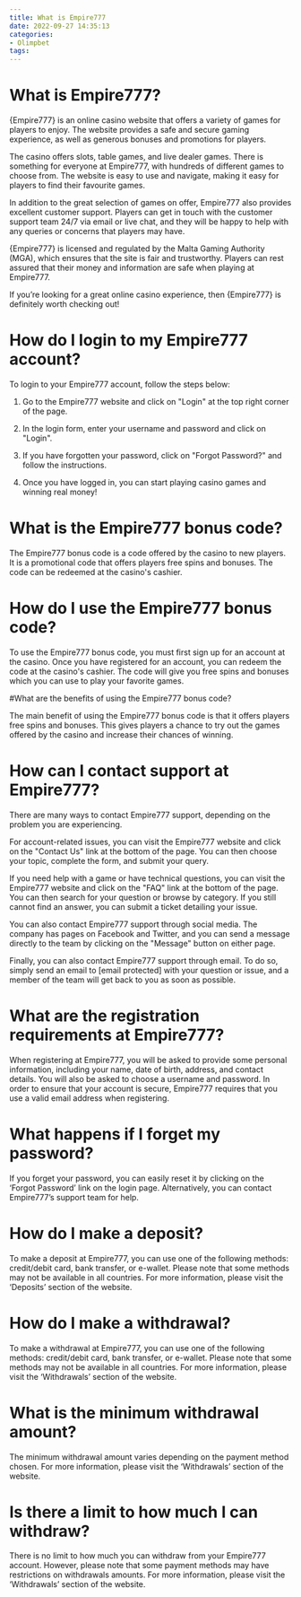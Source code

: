 ```yaml
---
title: What is Empire777
date: 2022-09-27 14:35:13
categories:
- Olimpbet
tags:
---
```



#  What is Empire777?

{Empire777} is an online casino website that offers a variety of games for players to enjoy. The website provides a safe and secure gaming experience, as well as generous bonuses and promotions for players.

The casino offers slots, table games, and live dealer games. There is something for everyone at Empire777, with hundreds of different games to choose from. The website is easy to use and navigate, making it easy for players to find their favourite games.

In addition to the great selection of games on offer, Empire777 also provides excellent customer support. Players can get in touch with the customer support team 24/7 via email or live chat, and they will be happy to help with any queries or concerns that players may have.

 {Empire777} is licensed and regulated by the Malta Gaming Authority (MGA), which ensures that the site is fair and trustworthy. Players can rest assured that their money and information are safe when playing at Empire777.

If you’re looking for a great online casino experience, then {Empire777} is definitely worth checking out!

#  How do I login to my Empire777 account?

To login to your Empire777 account, follow the steps below:

1. Go to the Empire777 website and click on "Login" at the top right corner of the page.

2. In the login form, enter your username and password and click on "Login".

3. If you have forgotten your password, click on "Forgot Password?" and follow the instructions.

4. Once you have logged in, you can start playing casino games and winning real money!

#  What is the Empire777 bonus code?

The Empire777 bonus code is a code offered by the casino to new players. It is a promotional code that offers players free spins and bonuses. The code can be redeemed at the casino's cashier.

# How do I use the Empire777 bonus code?

To use the Empire777 bonus code, you must first sign up for an account at the casino. Once you have registered for an account, you can redeem the code at the casino's cashier. The code will give you free spins and bonuses which you can use to play your favorite games.

#What are the benefits of using the Empire777 bonus code?

The main benefit of using the Empire777 bonus code is that it offers players free spins and bonuses. This gives players a chance to try out the games offered by the casino and increase their chances of winning.

#  How can I contact support at Empire777?

There are many ways to contact Empire777 support, depending on the problem you are experiencing.

For account-related issues, you can visit the Empire777 website and click on the "Contact Us" link at the bottom of the page. You can then choose your topic, complete the form, and submit your query.

If you need help with a game or have technical questions, you can visit the Empire777 website and click on the "FAQ" link at the bottom of the page. You can then search for your question or browse by category. If you still cannot find an answer, you can submit a ticket detailing your issue.

You can also contact Empire777 support through social media. The company has pages on Facebook and Twitter, and you can send a message directly to the team by clicking on the "Message" button on either page.

Finally, you can also contact Empire777 support through email. To do so, simply send an email to [email protected] with your question or issue, and a member of the team will get back to you as soon as possible.

#  What are the registration requirements at Empire777?

When registering at Empire777, you will be asked to provide some personal information, including your name, date of birth, address, and contact details. You will also be asked to choose a username and password. In order to ensure that your account is secure, Empire777 requires that you use a valid email address when registering.

# What happens if I forget my password?

If you forget your password, you can easily reset it by clicking on the ‘Forgot Password’ link on the login page. Alternatively, you can contact Empire777’s support team for help.

# How do I make a deposit?

To make a deposit at Empire777, you can use one of the following methods: credit/debit card, bank transfer, or e-wallet. Please note that some methods may not be available in all countries. For more information, please visit the ‘Deposits’ section of the website.

# How do I make a withdrawal?

To make a withdrawal at Empire777, you can use one of the following methods: credit/debit card, bank transfer, or e-wallet. Please note that some methods may not be available in all countries. For more information, please visit the ‘Withdrawals’ section of the website.

# What is the minimum withdrawal amount?

The minimum withdrawal amount varies depending on the payment method chosen. For more information, please visit the ‘Withdrawals’ section of the website.

# Is there a limit to how much I can withdraw?

There is no limit to how much you can withdraw from your Empire777 account. However, please note that some payment methods may have restrictions on withdrawals amounts. For more information, please visit the ‘Withdrawals’ section of the website.
